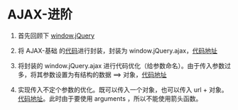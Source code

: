 # AJAX-进阶

1. 首先回顾下 [window.jQuery](https://www.jianshu.com/p/3eb5f1c7937e)

2. 将 AJAX-基础 的[代码](https://github.com/bowen-wu/Node.js-server-JSONP-AJAX/tree/master/AJAX-%E5%9F%BA%E7%A1%80)进行封装，封装为 window.jQuery.ajax，[代码地址](https://github.com/bowen-wu/Node.js-server-JSONP-AJAX/tree/da549df5393a229f1d3e878d27b491755e6e99bb)

3. 将封装的 window.jQuery.ajax 进行代码优化（给参数命名）。由于传入参数过多，将其参数设置为有结构的数据 ==> 对象，[代码地址](https://github.com/bowen-wu/Node.js-server-JSONP-AJAX/tree/80c6de9166b9efb60b2c34a5fb115aa9d0f61fcf)

4. 实现传入不定个参数的优化。既可以传入一个对象，也可以传入 url + 对象。[代码地址]()。此时由于要使用 arguments ，所以不能使用箭头函数。


